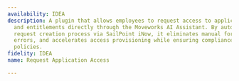 ```yaml
---
availability: IDEA
description: A plugin that allows employees to request access to applications, roles,
  and entitlements directly through the Moveworks AI Assistant. By automating the
  request creation process via SailPoint iNow, it eliminates manual forms, reduces
  errors, and accelerates access provisioning while ensuring compliance with security
  policies.
fidelity: IDEA
name: Request Application Access

---
```

